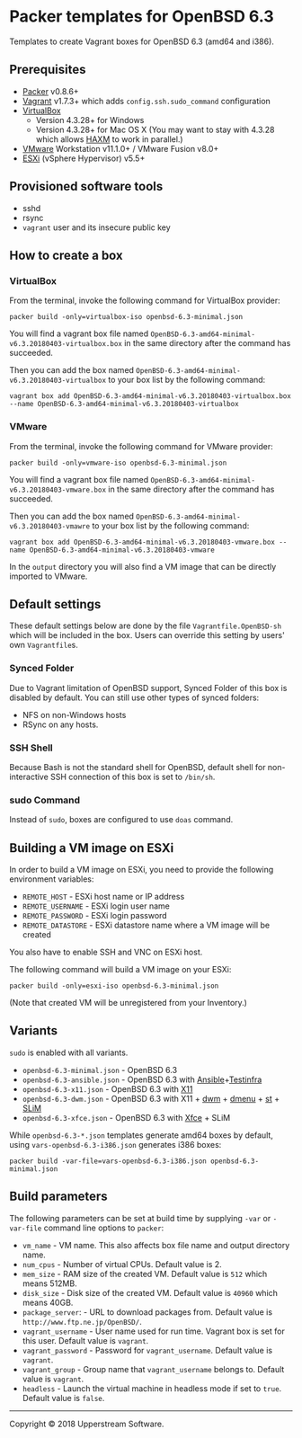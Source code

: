 # Packer templates for OpenBSD 6.3

Templates to create Vagrant boxes for OpenBSD 6.3 (amd64 and i386).


## Prerequisites

* [Packer][] v0.8.6+
* [Vagrant][] v1.7.3+ which adds `config.ssh.sudo_command` configuration
* [VirtualBox][]
	* Version 4.3.28+ for Windows
	* Version 4.3.28+ for Mac OS X (You may want to stay with 4.3.28 which allows [HAXM][] to work in parallel.)
* [VMware][] Workstation v11.1.0+ / VMware Fusion v8.0+
* [ESXi][] (vSphere Hypervisor) v5.5+

[ESXi]: http://www.vmware.com/products/vsphere-hypervisor
        "Free VMware vSphere Hypervisor, Free Virtualization (ESXi)"
[HAXM]: https://software.intel.com/en-us/android/articles/intel-hardware-accelerated-execution-manager
        "Intel&reg; Hardware Accelerated Execution Manager"
[Packer]: https://www.packer.io/ "Packer by HashiCorp"
[Vagrant]: https://www.vagrantup.com/ "Vagrant"
[VirtualBox]: https://www.virtualbox.org/ "Oracle VM VirtualBox"
[VMware]: http://www.vmware.com/ "VMware Virtualization for Desktop &amp; Server, Application, Public &amp; Hybrid Clouds"


## Provisioned software tools

* sshd
* rsync
* `vagrant` user and its insecure public key


## How to create a box

### VirtualBox

From the terminal, invoke the following command for VirtualBox provider:

    packer build -only=virtualbox-iso openbsd-6.3-minimal.json

You will find a vagrant box file named `OpenBSD-6.3-amd64-minimal-v6.3.20180403-virtualbox.box`
in the same directory after the command has succeeded.

Then you can add the box named `OpenBSD-6.3-amd64-minimal-v6.3.20180403-virtualbox`
to your box list by the following command:

    vagrant box add OpenBSD-6.3-amd64-minimal-v6.3.20180403-virtualbox.box --name OpenBSD-6.3-amd64-minimal-v6.3.20180403-virtualbox

### VMware

From the terminal, invoke the following command for VMware provider:

    packer build -only=vmware-iso openbsd-6.3-minimal.json

You will find a vagrant box file named `OpenBSD-6.3-amd64-minimal-v6.3.20180403-vmware.box`
in the same directory after the command has succeeded.

Then you can add the box named `OpenBSD-6.3-amd64-minimal-v6.3.20180403-vmawre`
to your box list by the following command:

    vagrant box add OpenBSD-6.3-amd64-minimal-v6.3.20180403-vmware.box --name OpenBSD-6.3-amd64-minimal-v6.3.20180403-vmware

In the `output` directory you will also find a VM image that can be directly
imported to VMware.


## Default settings

These default settings below are done by the file `Vagrantfile.OpenBSD-sh`
which will be included in the box.  Users can override this setting by users'
own `Vagrantfile`s.

### Synced Folder

Due to Vagrant limitation of OpenBSD support, Synced Folder of this box is
disabled by default.
You can still use other types of synced folders:

* NFS on non-Windows hosts
* RSync on any hosts.

### SSH Shell

Because Bash is not the standard shell for OpenBSD, default shell for non-
interactive SSH connection of this box is set to `/bin/sh`.

### sudo Command

Instead of `sudo`, boxes are configured to use `doas` command.


## Building a VM image on ESXi

In order to build a VM image on ESXi, you need to provide the following
environment variables:

* `REMOTE_HOST` - ESXi host name or IP address
* `REMOTE_USERNAME` - ESXi login user name
* `REMOTE_PASSWORD` - ESXi login password
* `REMOTE_DATASTORE` - ESXi datastore name where a VM image will be created

You also have to enable SSH and VNC on ESXi host.

The following command will build a VM image on your ESXi:

    packer build -only=esxi-iso openbsd-6.3-minimal.json

(Note that created VM will be unregistered from your Inventory.)


## Variants

`sudo` is enabled with all variants.

* `openbsd-6.3-minimal.json` - OpenBSD 6.3
* `openbsd-6.3-ansible.json` - OpenBSD 6.3 with [Ansible][]+[Testinfra][]
* `openbsd-6.3-x11.json` - OpenBSD 6.3 with [X11][]
* `openbsd-6.3-dwm.json` - OpenBSD 6.3 with X11 + [dwm][] + [dmenu][] + [st][] + [SLiM][]
* `openbsd-6.3-xfce.json` - OpenBSD 6.3 with [Xfce][] + SLiM

While `openbsd-6.3-*.json` templates generate amd64 boxes by default, using `vars-openbsd-6.3-i386.json`
generates i386 boxes:

    packer build -var-file=vars-openbsd-6.3-i386.json openbsd-6.3-minimal.json

[Ansible]: https://www.ansible.com/ "Ansible is Simple IT Automation"
[dmenu]: http://tools.suckless.org/dmenu/ "dmenu | suckless.org tools"
[dwm]: http://dwm.suckless.org/ "suckless.org dwm - dynamic window manager"
[SLiM]: https://sourceforge.net/projects/slim.berlios/ "SLiM download | SourceForge.net"
[st]: http://st.suckless.org/ "suckless.org st - simple terminal"
[Testinfra]: https://testinfra.readthedocs.io/en/latest/ "Testinfra test your infrastructure &mdash; testinfra 1.10.2.dev3 documentation"
[X11]: https://www.x.org/wiki/ "X.Org"
[Xfce]: http://www.xfce.org/ "Xfce Desktop Environment"


## Build parameters

The following parameters can be set at build time by supplying `-var` or
`-var-file` command line options to `packer`:

* `vm_name` - VM name.  This also affects box file name and output directory name.
* `num_cpus` - Number of virtual CPUs.  Default value is 2.
* `mem_size` - RAM size of the created VM.  Default value is `512` which means 512MB.
* `disk_size` - Disk size of the created VM.  Default value is `40960` which means 40GB.
* `package_server`: - URL to download packages from.  Default value is `http://www.ftp.ne.jp/OpenBSD/`.
* `vagrant_username` - User name used for run time.  Vagrant box is set for this user.  Default value is `vagrant`.
* `vagrant_password` - Password for `vagrant_username`.  Default value is `vagrant`.
* `vagrant_group` - Group name that `vagrant_username` belongs to.  Default value is `vagrant`.
* `headless` - Launch the virtual machine in headless mode if set to `true`.  Default value is `false`.


- - -

Copyright &copy; 2018 Upperstream Software.
